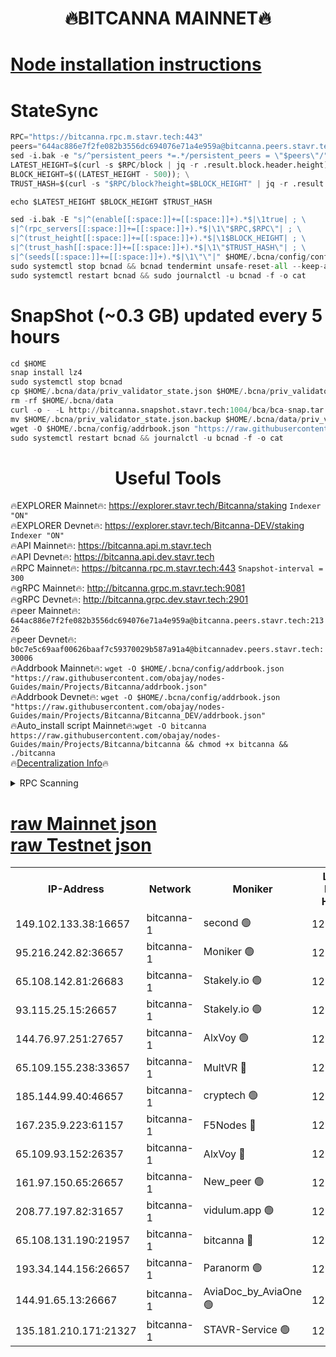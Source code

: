 <h1 align="center"> 🔥BITCANNA MAINNET🔥</h1>


[Node installation instructions](https://github.com/obajay/nodes-Guides/tree/main/Projects/Bitcanna)
=

# StateSync
```python
RPC="https://bitcanna.rpc.m.stavr.tech:443"
peers="644ac886e7f2fe082b3556dc694076e71a4e959a@bitcanna.peers.stavr.tech:21326"
sed -i.bak -e "s/^persistent_peers *=.*/persistent_peers = \"$peers\"/" $HOME/.bcna/config/config.toml
LATEST_HEIGHT=$(curl -s $RPC/block | jq -r .result.block.header.height); \
BLOCK_HEIGHT=$((LATEST_HEIGHT - 500)); \
TRUST_HASH=$(curl -s "$RPC/block?height=$BLOCK_HEIGHT" | jq -r .result.block_id.hash)

echo $LATEST_HEIGHT $BLOCK_HEIGHT $TRUST_HASH

sed -i.bak -E "s|^(enable[[:space:]]+=[[:space:]]+).*$|\1true| ; \
s|^(rpc_servers[[:space:]]+=[[:space:]]+).*$|\1\"$RPC,$RPC\"| ; \
s|^(trust_height[[:space:]]+=[[:space:]]+).*$|\1$BLOCK_HEIGHT| ; \
s|^(trust_hash[[:space:]]+=[[:space:]]+).*$|\1\"$TRUST_HASH\"| ; \
s|^(seeds[[:space:]]+=[[:space:]]+).*$|\1\"\"|" $HOME/.bcna/config/config.toml
sudo systemctl stop bcnad && bcnad tendermint unsafe-reset-all --keep-addr-book
sudo systemctl restart bcnad && sudo journalctl -u bcnad -f -o cat
```
# SnapShot (~0.3 GB) updated every 5 hours
```python
cd $HOME
snap install lz4
sudo systemctl stop bcnad
cp $HOME/.bcna/data/priv_validator_state.json $HOME/.bcna/priv_validator_state.json.backup
rm -rf $HOME/.bcna/data
curl -o - -L http://bitcanna.snapshot.stavr.tech:1004/bca/bca-snap.tar.lz4 | lz4 -c -d - | tar -x -C $HOME/.bcna --strip-components 2
mv $HOME/.bcna/priv_validator_state.json.backup $HOME/.bcna/data/priv_validator_state.json
wget -O $HOME/.bcna/config/addrbook.json "https://raw.githubusercontent.com/obajay/nodes-Guides/main/Projects/Bitcanna/addrbook.json"
sudo systemctl restart bcnad && journalctl -u bcnad -f -o cat
```

 <h1 align="center"> Useful Tools</h1>

🔥EXPLORER Mainnet🔥:    https://explorer.stavr.tech/Bitcanna/staking          `Indexer "ON"` \
🔥EXPLORER Devnet🔥:     https://explorer.stavr.tech/Bitcanna-DEV/staking     `Indexer "ON"` \
🔥API Mainnet🔥:         https://bitcanna.api.m.stavr.tech \
🔥API Devnet🔥:          https://bitcanna.api.dev.stavr.tech \
🔥RPC Mainnet🔥:         https://bitcanna.rpc.m.stavr.tech:443         `Snapshot-interval = 300` \
🔥gRPC Mainnet🔥:        http://bitcanna.grpc.m.stavr.tech:9081 \
🔥gRPC Devnet🔥:         http://bitcanna.grpc.dev.stavr.tech:2901 \
🔥peer Mainnet🔥:        `644ac886e7f2fe082b3556dc694076e71a4e959a@bitcanna.peers.stavr.tech:21326` \
🔥peer Devnet🔥:         `b0c7e5c69aaf00626baaf7c59370029b587a91a4@bitcannadev.peers.stavr.tech:30006` \
🔥Addrbook Mainnet🔥:    ```wget -O $HOME/.bcna/config/addrbook.json "https://raw.githubusercontent.com/obajay/nodes-Guides/main/Projects/Bitcanna/addrbook.json"``` \
🔥Addrbook Devnet🔥:    ```wget -O $HOME/.bcna/config/addrbook.json "https://raw.githubusercontent.com/obajay/nodes-Guides/main/Projects/Bitcanna/Bitcanna_DEV/addrbook.json"``` \
🔥Auto_install script Mainnet🔥:```wget -O bitcanna https://raw.githubusercontent.com/obajay/nodes-Guides/main/Projects/Bitcanna/bitcanna && chmod +x bitcanna && ./bitcanna``` \
🔥[Decentralization Info](https://github.com/obajay/StateSync-snapshots/tree/main/Projects/Bitcanna/Decentralization)🔥


<details>
<summary>RPC Scanning</summary>

<h2 align="center"> We scan nodes in real time every 4 hours. And we provide the final result of RPC endpoints.
We cannot influence the operation of these nodes in any way. </h2>


```python
If Voting Power is higher than 0 --> then the Node is a validator of the network and may be subject to attack and be a potential threat to the chain.
```
```python
We marked such validators with a red symbol
```

</details>

[raw Mainnet json](https://rpc-check.bcam.stavr.tech/bcam/rpc-bcam-result.json) \
[raw Testnet json](https://github.com/obajay/StateSync-snapshots/tree/main/Projects/Bitcanna/Rpc-Check-Testnet)
=



<table><tr><th>IP-Address</th><th>Network</th><th>Moniker</th><th>Latest Block Height</th><th>Earliest Block Height</th><th>Catching Up</th><th>Tx Index</th><th>Voting Power</th><th>Scan Time</th></tr><tr><td>149.102.133.38:16657</td><td>bitcanna-1</td><td>second 🟢</td><td>12703961</td><td>1</td><td>False</td><td>on</td><td>0</td><td>2024-02-22T21:37:13.660519390UTC</td></tr><tr><td>95.216.242.82:36657</td><td>bitcanna-1</td><td>Moniker 🟢</td><td>12703951</td><td>5776907</td><td>False</td><td>on</td><td>0</td><td>2024-02-22T21:36:12.903306146UTC</td></tr><tr><td>65.108.142.81:26683</td><td>bitcanna-1</td><td>Stakely.io 🟢</td><td>12703955</td><td>6152001</td><td>False</td><td>on</td><td>0</td><td>2024-02-22T21:36:37.027884202UTC</td></tr><tr><td>93.115.25.15:26657</td><td>bitcanna-1</td><td>Stakely.io 🟢</td><td>12703953</td><td>6520001</td><td>False</td><td>on</td><td>0</td><td>2024-02-22T21:36:28.514996970UTC</td></tr><tr><td>144.76.97.251:27657</td><td>bitcanna-1</td><td>AlxVoy 🟢</td><td>12703959</td><td>8805201</td><td>False</td><td>on</td><td>0</td><td>2024-02-22T21:37:03.052308081UTC</td></tr><tr><td>65.109.155.238:33657</td><td>bitcanna-1</td><td>MultVR 🔴</td><td>12703956</td><td>9933415</td><td>False</td><td>on</td><td>353282</td><td>2024-02-22T21:36:44.780944567UTC</td></tr><tr><td>185.144.99.40:46657</td><td>bitcanna-1</td><td>cryptech 🟢</td><td>12703950</td><td>11528001</td><td>False</td><td>on</td><td>0</td><td>2024-02-22T21:36:08.481444987UTC</td></tr><tr><td>167.235.9.223:61157</td><td>bitcanna-1</td><td>F5Nodes 🔴</td><td>12703957</td><td>12084001</td><td>False</td><td>on</td><td>570</td><td>2024-02-22T21:36:47.073941279UTC</td></tr><tr><td>65.109.93.152:26357</td><td>bitcanna-1</td><td>AlxVoy 🔴</td><td>12703961</td><td>12109301</td><td>False</td><td>on</td><td>1391795</td><td>2024-02-22T21:37:14.278238540UTC</td></tr><tr><td>161.97.150.65:26657</td><td>bitcanna-1</td><td>New_peer 🟢</td><td>12703955</td><td>12254001</td><td>False</td><td>on</td><td>0</td><td>2024-02-22T21:36:37.317279071UTC</td></tr><tr><td>208.77.197.82:31657</td><td>bitcanna-1</td><td>vidulum.app 🟢</td><td>12596389</td><td>12386934</td><td>False</td><td>on</td><td>0</td><td>2024-02-22T21:36:40.252634642UTC</td></tr><tr><td>65.108.131.190:21957</td><td>bitcanna-1</td><td>bitcanna 🔴</td><td>12703957</td><td>12603957</td><td>False</td><td>on</td><td>419177</td><td>2024-02-22T21:36:51.494376584UTC</td></tr><tr><td>193.34.144.156:26657</td><td>bitcanna-1</td><td>Paranorm 🟢</td><td>12703957</td><td>12697701</td><td>False</td><td>on</td><td>0</td><td>2024-02-22T21:36:51.761225527UTC</td></tr><tr><td>144.91.65.13:26667</td><td>bitcanna-1</td><td>AviaDoc_by_AviaOne 🟢</td><td>12703959</td><td>12697801</td><td>False</td><td>on</td><td>0</td><td>2024-02-22T21:37:00.315522603UTC</td></tr><tr><td>135.181.210.171:21327</td><td>bitcanna-1</td><td>STAVR-Service 🟢</td><td>12703959</td><td>12702001</td><td>False</td><td>on</td><td>0</td><td>2024-02-22T21:37:02.777863250UTC</td></tr></table>
